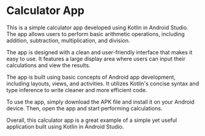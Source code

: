 # Calculator App

This is a simple calculator app developed using Kotlin in Android Studio. The app allows users to perform basic arithmetic operations, including addition, subtraction, multiplication, and division.

The app is designed with a clean and user-friendly interface that makes it easy to use. It features a large display area where users can input their calculations and view the results.

The app is built using basic concepts of Android app development, including layouts, views, and activities. It utilizes Kotlin's concise syntax and type inference to write cleaner and more efficient code.

To use the app, simply download the APK file and install it on your Android device. Then, open the app and start performing calculations.

Overall, this calculator app is a great example of a simple yet useful application built using Kotlin in Android Studio.
